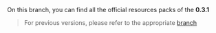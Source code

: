 On this branch, you can find all the official resources packs of the **0.3.1**  

> For previous versions, please refer to the appropriate [branch](https://github.com/06-Games/Angry-Dash/branches)
